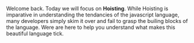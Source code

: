 Welcome back. Today we will focus on **Hoisting**. While Hoisting is imparative in understanding the tendancies of the javascript language, many developers simply skim it over and fail to grasp the builing blocks of the language. Were are here to help you understand what makes this beautiful language tick.